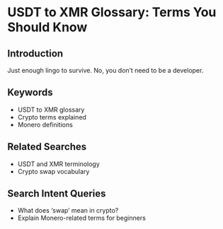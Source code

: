 # USDT to XMR Glossary: Terms You Should Know

## Introduction
Just enough lingo to survive. No, you don’t need to be a developer.

## Keywords
- USDT to XMR glossary
- Crypto terms explained
- Monero definitions

## Related Searches
- USDT and XMR terminology
- Crypto swap vocabulary

## Search Intent Queries
- What does ‘swap’ mean in crypto?
- Explain Monero-related terms for beginners